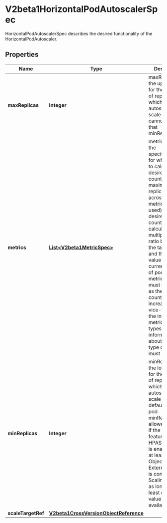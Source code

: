 

# V2beta1HorizontalPodAutoscalerSpec

HorizontalPodAutoscalerSpec describes the desired functionality of the HorizontalPodAutoscaler.

## Properties

| Name | Type | Description | Notes |
|------------ | ------------- | ------------- | -------------|
|**maxReplicas** | **Integer** | maxReplicas is the upper limit for the number of replicas to which the autoscaler can scale up. It cannot be less that minReplicas. |  |
|**metrics** | [**List&lt;V2beta1MetricSpec&gt;**](V2beta1MetricSpec.md) | metrics contains the specifications for which to use to calculate the desired replica count (the maximum replica count across all metrics will be used).  The desired replica count is calculated multiplying the ratio between the target value and the current value by the current number of pods.  Ergo, metrics used must decrease as the pod count is increased, and vice-versa.  See the individual metric source types for more information about how each type of metric must respond. |  [optional] |
|**minReplicas** | **Integer** | minReplicas is the lower limit for the number of replicas to which the autoscaler can scale down.  It defaults to 1 pod.  minReplicas is allowed to be 0 if the alpha feature gate HPAScaleToZero is enabled and at least one Object or External metric is configured.  Scaling is active as long as at least one metric value is available. |  [optional] |
|**scaleTargetRef** | [**V2beta1CrossVersionObjectReference**](V2beta1CrossVersionObjectReference.md) |  |  |



